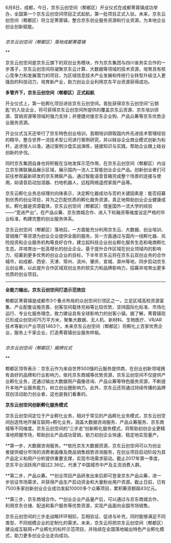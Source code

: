 6月8日，成都，今日，京东云创空间（郫都区）开业仪式在成都菁蓉镇成功举办，全国第一个京东云创空间项目正式起航，第一批项目正式入驻。未来，京东云创空间（郫都区）将立足菁蓉镇，整合京东创业服务资源和行业资源，为本地企业创业创新赋能。

![]()

*京东云创空间（郫都区）落地成都菁蓉镇*

**

京东云创空间是京东云旗下的双创业务模块，作为京东集团与四川省务实合作的一步落子，京东云创空间将凝聚京东云计算、大数据等领域的技术资源，培育具有核心竞争力和发展潜力的项目，为区域信息技术产业发展和传统行业转型升级注入更强劲的科技动力，培育新产业，助力创业企业利用京东平台资源获得成功。

**多管齐下，京东云创空间（郫都区）正式起航**

开业仪式上，第一批孵化项目进驻京东云创空间。首批获得京东云创空间“云钥匙”的入驻企业，将可获得京东云创空间所提供的覆盖京东云资源、京东培训资源、营销资源等领域的强力支持；并便捷对接京东企业购、产品众筹等京东优势企业服务资源。

开业仪式当天还举行了京东特色创业培训，首期培训撷取国内外先进技术管理经验的精华，整合世界一流技术型公司进行案例研究，并以硅谷企业商业模式创新为标杆，追求授人以渔，通过案例沙盘实战演练，链接知识与实践，帮助企业跟上硅谷创新的步伐。

同时京东集团自身也将积极在当地发挥示范作用，在京东云创空间（郫都区）内设立京东微联展品展示区域，展示国内一流人工智能创业企业产品。创新创业者们可前往参观最新研发的京东微联产品，通过智能语音音箱完成整个场景的连接与使用，如语音启动加湿器、扫地机器人，远程网络遥控家居产品等。

京东云孵化业务总经理刘向锋表示，决定孵化器成功与否的关键因素是：能否招募到优秀的创业项目，并为之匹配优质的孵化服务资源，真正地帮助创业企业健康成长。孵化器是资源载体，京东云创空间（郫都区）借鉴国外一流大学的经验——“宽进严出”，在产品众筹、京东商城合作、进入下轮融资等维度设定严格的毕业标准，构建完整的创业服务体系。

京东云创空间（郫都区）落地后，一方面能充分利用京东云、大数据、创业培训、营销推广等资源为创业企业提供全面的服务，另一方面通过与国内一线孵化器、风险投资和企业服务机构等良好合作，建立起科技企业创业孵化服务生态和电商孵化生态，并培育出一批高增长的创业企业。基于提升合作区域在创业领域内的影响力、招募到更多优秀的创业企业的目标，下半年京东云将在京东云双创业务的合作城市，如成都、西安、天津、常州、滨州、肇庆、宣城、滁州等地，同步启动京东云创业赛，以此提升合作区域双创业务的软实力和品牌影响力，招募并培育出更多优质的创业项目。

****

**全能力输出，京东云创空间打造示范效应**

郫都区菁蓉镇是成都市3个重点布局的众创空间引领区之一，立足区域高校资源富集、产业配套设施完善、创客空间载体充裕等比较优势，坚持国际化标准、市场化运行、专业化服务理念，致力建设具有全球影响力的创客小镇。据了解，菁蓉镇现已形成众创空间75万平方米，聚集大数据、无人机、新材料、生物医疗、VR/AR技术等新兴产业项目1463个。未来京东云创空间（郫都区）将孵化上百家优秀企业，服务上千家企业，打造菁蓉镇创业服务样板。

![]()

*京东云创空间（郫都区）揭牌仪式*

**

郫都区领导表示：京东云作为来自世界500强的云服务提供商，在创业创新领域拥有良好的品牌和行业影响力，依托京东商城等优势资源，京东云创空间不仅提供产业孵化业务，还通过输出大数据用户画像咨询、产品众筹等特色服务资源，不断提升本地产业服务能力，树立创业圈影响力。此外，京东云还将通过持续传播的品牌双创活动助力创业者，这也是我们看重的。

**京东云创空间创新孵化服务模式**

京东云创空间定位于产业孵化业务，相对于常见的产品孵化业务模式，京东云创空间创造性地开展互联网+孵化业务，涵盖大数据咨询服务、产品众筹服务、京东商城等不同维度。京东云创空间的“三步走”创新孵化服务模式，将帮助初创企业更精准地把握市场，帮助创业产品成功营销，助力初创企业快速、稳定地实现量产。

**第一步，大数据咨询服务。**依托京东大数据资源，京东云创空间可以为创业者提供细分市场的消费者画像及商品销售趋势咨询服务，在创业项目启动阶段为其产品定义和用户分析提供重要支撑，实现市场需求驱动。截止2017年第一季度，京东平台活跃用户超过2.36亿，代表了中国城市中产及主流消费人群。

**第二步，产品众筹。**创业项目产品研发出来后即可登录京东产品众筹，进一步验证市场需求，并获得产品生产启动资金和大量粉丝用户资源。截止日前，已有7500多家创新创业企业成功发起10000多个众筹项目，累积筹资额超43亿元。

**第三步，京东商城合作。**创业企业产品量产后，可以通过与京东商城合作，利用京东仓储、配送和客户服务等优势资源，实现产品面向全国市场销售。

京东云创空间的三步走战略环环相扣，互相验证、促进与补充，同时能够满足不同类型、不同规模企业的定制化的需求。未来，京东云将把京东云创空间（郫都区）建设成互联网+产业孵化的标杆示范项目，并陆续在全国落地输出特色产业孵化模式，助力更多创业企业走向成功。